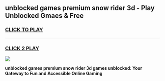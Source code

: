 
## unblocked games premium snow rider 3d - Play Unblocked Gmaes & Free
<h3>
<a href="https://premium.freeplayer.one?title=unblocked_games_premium_snow_rider_3d&ref=20F">CLICK TO PLAY</a></h3>
<hr>

<h3>
<a href="https://premium.freeplayer.one?title=unblocked_games_premium_snow_rider_3d&ref=20F">CLICK 2 PLAY</a>
  
</h3>

<a href="https://premium.freeplayer.one?title=unblocked_games_premium_snow_rider_3d&ref=20F/"><img src="https://clearcache.store/games.png"></a>


**unblocked games premium snow rider 3d games unblocked: Your Gateway to Fun and Accessible Online Gaming**
